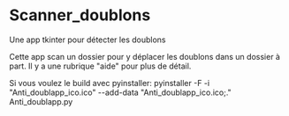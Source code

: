 # Scanner_doublons
Une app tkinter pour détecter les doublons

Cette app scan un dossier pour y déplacer les doublons dans un dossier à part.
Il y a une rubrique "aide" pour plus de détail.

Si vous voulez le build avec pyinstaller:
pyinstaller -F -i "Anti_doublapp_ico.ico" --add-data "Anti_doublapp_ico.ico;." Anti_doublapp.py
